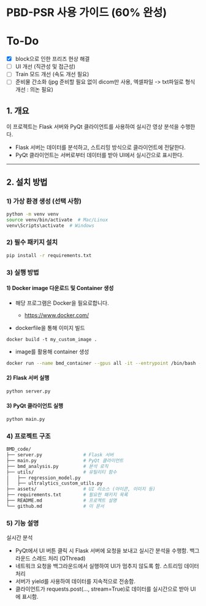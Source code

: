 # PBD-PSR 사용 가이드 (60% 완성)

# To-Do
- [x] block으로 인한 프리즈 현상 해결 
- [ ] UI 개선 (직관성 및 접근성)
- [ ] Train 모드 개선 (속도 개선 필요)
- [ ] 준비물 간소화 (jpg 준비할 필요 없이 dicom만 사용, 엑셀파일 -> txt파일로 형식 개선 : 의논 필요)

## 1. 개요
이 프로젝트는 Flask 서버와 PyQt 클라이언트를 사용하여 실시간 영상 분석을 수행한다.  
- Flask 서버는 데이터를 분석하고, 스트리밍 방식으로 클라이언트에 전달한다.  
- PyQt 클라이언트는 서버로부터 데이터를 받아 UI에서 실시간으로 표시한다.  

---

## 2. 설치 방법

### 1) 가상 환경 생성 (선택 사항)
```sh
python -m venv venv
source venv/bin/activate  # Mac/Linux
venv\Scripts\activate  # Windows
```

### 2) 필수 패키지 설치
```sh
pip install -r requirements.txt
```

### 3) 실행 방법

#### 1) Docker image 다운로드 및 Container 생성
- 해당 프로그램은 Docker을 필요로합니다.
  - https://www.docker.com/

- dockerfile을 통해 이미지 빌드
```docker
docker build -t my_custom_image .
```
- image를 활용해 container 생성
```sh
docker run --name bmd_container --gpus all -it --entrypoint /bin/bash -p 8080:80 -p 5000:5000 -v .:/app/workspace bmd_backend 
```

#### 2) Flask 서버 실행

```sh
python server.py
```

#### 3) PyQt 클라이언트 실행
```sh
python main.py
```

### 4) 프로젝트 구조

```bash
BMD_code/
├── server.py               # Flask 서버
├── main.py                 # PyQt 클라이언트
├── bmd_analysis.py         # 분석 로직
├── utils/                  # 유틸리티 함수
│   ├── regression_model.py
│   ├── ultralytics_custom_utils.py
├── assets/                 # UI 리소스 (아이콘, 이미지 등)
├── requirements.txt        # 필요한 패키지 목록
├── README.md               # 프로젝트 설명
└── github.md               # 이 문서
```

### 5) 기능 설명

실시간 분석
- PyQt에서 UI 버튼 클릭 시 Flask 서버에 요청을 보내고 실시간 분석을 수행함.
백그라운드 스레드 처리 (QThread)
- 네트워크 요청을 백그라운드에서 실행하여 UI가 멈추지 않도록 함.
스트리밍 데이터 처리
- 서버가 yield를 사용하여 데이터를 지속적으로 전송함.
- 클라이언트가 requests.post(..., stream=True)로 데이터를 실시간으로 받아 UI에 표시함.